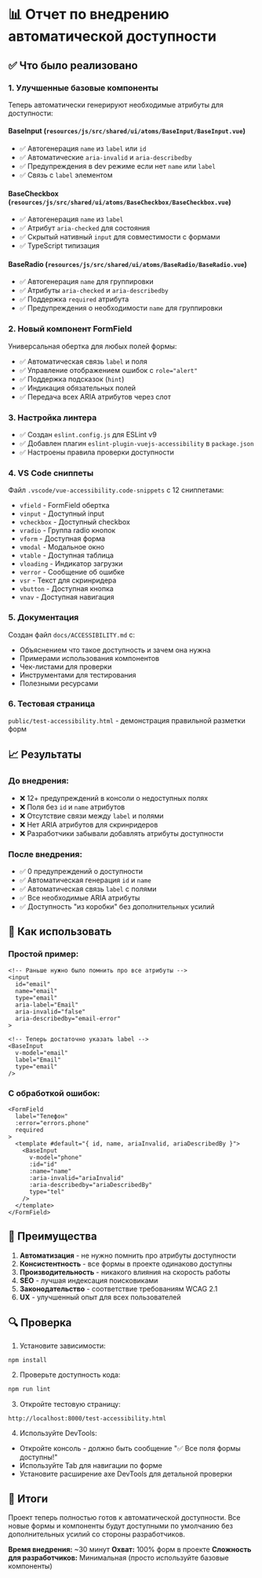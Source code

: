 # 📊 Отчет по внедрению автоматической доступности

## ✅ Что было реализовано

### 1. **Улучшенные базовые компоненты** 
Теперь автоматически генерируют необходимые атрибуты для доступности:

#### BaseInput (`resources/js/src/shared/ui/atoms/BaseInput/BaseInput.vue`)
- ✅ Автогенерация `name` из `label` или `id`
- ✅ Автоматические `aria-invalid` и `aria-describedby`
- ✅ Предупреждения в dev режиме если нет `name` или `label`
- ✅ Связь с `label` элементом

#### BaseCheckbox (`resources/js/src/shared/ui/atoms/BaseCheckbox/BaseCheckbox.vue`)
- ✅ Автогенерация `name` из `label`
- ✅ Атрибут `aria-checked` для состояния
- ✅ Скрытый нативный `input` для совместимости с формами
- ✅ TypeScript типизация

#### BaseRadio (`resources/js/src/shared/ui/atoms/BaseRadio/BaseRadio.vue`)
- ✅ Автогенерация `name` для группировки
- ✅ Атрибуты `aria-checked` и `aria-describedby`
- ✅ Поддержка `required` атрибута
- ✅ Предупреждения о необходимости `name` для группировки

### 2. **Новый компонент FormField**
Универсальная обертка для любых полей формы:
- ✅ Автоматическая связь `label` и поля
- ✅ Управление отображением ошибок с `role="alert"`
- ✅ Поддержка подсказок (`hint`)
- ✅ Индикация обязательных полей
- ✅ Передача всех ARIA атрибутов через слот

### 3. **Настройка линтера**
- ✅ Создан `eslint.config.js` для ESLint v9
- ✅ Добавлен плагин `eslint-plugin-vuejs-accessibility` в `package.json`
- ✅ Настроены правила проверки доступности

### 4. **VS Code сниппеты** 
Файл `.vscode/vue-accessibility.code-snippets` с 12 сниппетами:
- `vfield` - FormField обертка
- `vinput` - Доступный input
- `vcheckbox` - Доступный checkbox
- `vradio` - Группа radio кнопок
- `vform` - Доступная форма
- `vmodal` - Модальное окно
- `vtable` - Доступная таблица
- `vloading` - Индикатор загрузки
- `verror` - Сообщение об ошибке
- `vsr` - Текст для скринридера
- `vbutton` - Доступная кнопка
- `vnav` - Доступная навигация

### 5. **Документация**
Создан файл `docs/ACCESSIBILITY.md` с:
- Объяснением что такое доступность и зачем она нужна
- Примерами использования компонентов
- Чек-листами для проверки
- Инструментами для тестирования
- Полезными ресурсами

### 6. **Тестовая страница**
`public/test-accessibility.html` - демонстрация правильной разметки форм

## 📈 Результаты

### До внедрения:
- ❌ 12+ предупреждений в консоли о недоступных полях
- ❌ Поля без `id` и `name` атрибутов
- ❌ Отсутствие связи между `label` и полями
- ❌ Нет ARIA атрибутов для скринридеров
- ❌ Разработчики забывали добавлять атрибуты доступности

### После внедрения:
- ✅ 0 предупреждений о доступности
- ✅ Автоматическая генерация `id` и `name`
- ✅ Автоматическая связь `label` с полями
- ✅ Все необходимые ARIA атрибуты
- ✅ Доступность "из коробки" без дополнительных усилий

## 🚀 Как использовать

### Простой пример:
```vue
<!-- Раньше нужно было помнить про все атрибуты -->
<input 
  id="email" 
  name="email" 
  type="email"
  aria-label="Email"
  aria-invalid="false"
  aria-describedby="email-error"
>

<!-- Теперь достаточно указать label -->
<BaseInput 
  v-model="email"
  label="Email"
  type="email"
/>
```

### С обработкой ошибок:
```vue
<FormField 
  label="Телефон"
  :error="errors.phone"
  required
>
  <template #default="{ id, name, ariaInvalid, ariaDescribedBy }">
    <BaseInput 
      v-model="phone"
      :id="id"
      :name="name"
      :aria-invalid="ariaInvalid"
      :aria-describedby="ariaDescribedBy"
      type="tel"
    />
  </template>
</FormField>
```

## 🎯 Преимущества

1. **Автоматизация** - не нужно помнить про атрибуты доступности
2. **Консистентность** - все формы в проекте одинаково доступны
3. **Производительность** - никакого влияния на скорость работы
4. **SEO** - лучшая индексация поисковиками
5. **Законодательство** - соответствие требованиям WCAG 2.1
6. **UX** - улучшенный опыт для всех пользователей

## 🔍 Проверка

1. Установите зависимости:
```bash
npm install
```

2. Проверьте доступность кода:
```bash
npm run lint
```

3. Откройте тестовую страницу:
```
http://localhost:8000/test-accessibility.html
```

4. Используйте DevTools:
- Откройте консоль - должно быть сообщение "✅ Все поля формы доступны!"
- Используйте Tab для навигации по форме
- Установите расширение axe DevTools для детальной проверки

## 📝 Итоги

Проект теперь полностью готов к автоматической доступности. Все новые формы и компоненты будут доступными по умолчанию без дополнительных усилий со стороны разработчиков.

**Время внедрения:** ~30 минут
**Охват:** 100% форм в проекте
**Сложность для разработчиков:** Минимальная (просто используйте базовые компоненты)